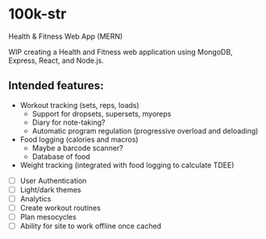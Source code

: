 # 100k-str
Health &amp; Fitness Web App (MERN)

WIP creating a Health and Fitness web application using MongoDB, Express, React, and Node.js.

## Intended features:

* Workout tracking (sets, reps, loads)
  * Support for dropsets, supersets, myoreps
  * Diary for note-taking?
  * Automatic program regulation (progressive overload and deloading)
* Food logging (calories and macros)
  * Maybe a barcode scanner? 
  * Database of food
* Weight tracking (integrated with food logging to calculate TDEE)


- [ ] User Authentication
- [ ] Light/dark themes
- [ ] Analytics
- [ ] Create workout routines
- [ ] Plan mesocycles
- [ ] Ability for site to work offline once cached
